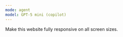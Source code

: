 ```yaml
---
mode: agent
model: GPT-5 mini (copilot)
---
```


Make this website fully responsive on all screen sizes.

